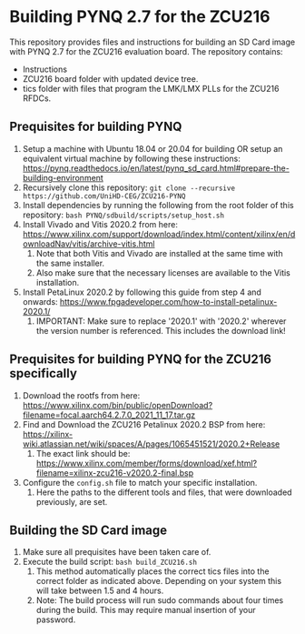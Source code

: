 # Building PYNQ 2.7 for the ZCU216

This repository provides files and instructions for building an SD Card image with PYNQ 2.7 for the ZCU216 evaluation board.
The repository contains:
* Instructions
* ZCU216 board folder with updated device tree. 
* tics folder with files that program the LMK/LMX PLLs for the ZCU216 RFDCs. 

## Prequisites for building PYNQ
1. Setup a machine with Ubuntu 18.04 or 20.04 for building OR setup an equivalent virtual machine by following these instructions: https://pynq.readthedocs.io/en/latest/pynq_sd_card.html#prepare-the-building-environment
2. Recursively clone this repository: `git clone --recursive https://github.com/UniHD-CEG/ZCU216-PYNQ`
3. Install dependencies by running the following from the root folder of this repository: `bash PYNQ/sdbuild/scripts/setup_host.sh`
4. Install Vivado and Vitis 2020.2 from here: https://www.xilinx.com/support/download/index.html/content/xilinx/en/downloadNav/vitis/archive-vitis.html
   1. Note that both Vitis and Vivado are installed at the same time with the same installer.
   2. Also make sure that the necessary licenses are available to the Vitis installation.
5. Install PetaLinux 2020.2 by following this guide from step 4 and onwards: https://www.fpgadeveloper.com/how-to-install-petalinux-2020.1/
   1. IMPORTANT: Make sure to replace '2020.1' with '2020.2' wherever the version number is referenced. This includes the download link!

## Prequisites for building PYNQ for the ZCU216 specifically
1. Download the rootfs from here: https://www.xilinx.com/bin/public/openDownload?filename=focal.aarch64.2.7.0_2021_11_17.tar.gz
2. Find and Download the ZCU216 Petalinux 2020.2 BSP from here: https://xilinx-wiki.atlassian.net/wiki/spaces/A/pages/1065451521/2020.2+Release
   1. The exact link should be: https://www.xilinx.com/member/forms/download/xef.html?filename=xilinx-zcu216-v2020.2-final.bsp 
3. Configure the `config.sh` file to match your specific installation.
   1. Here the paths to the different tools and files, that were downloaded previously, are set.

## Building the SD Card image
1. Make sure all prequisites have been taken care of.
2. Execute the build script: `bash build_ZCU216.sh`
   1. This method automatically places the correct tics files into the correct folder as indicated above. Depending on your system this will take between 1.5 and 4 hours.
   2. Note: The build process will run sudo commands about four times during the build. This may require manual insertion of your password.

